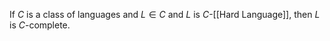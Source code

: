 If $C$ is a class of languages and $L\in C$ and $L$ is $C$-[[Hard Language]], then $L$ is $C$-complete.